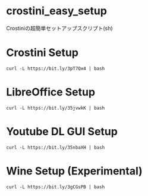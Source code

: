 # crostini_easy_setup
Crostiniの超簡単セットアップスクリプト(sh)

# Crostini Setup
```
curl -L https://bit.ly/3pT7Qx4 | bash
```

# LibreOffice Setup
```
curl -L https://bit.ly/35jvwkK | bash
```

# Youtube DL GUI Setup
```
curl -L https://bit.ly/35nbaXH | bash
```

# Wine Setup (Experimental)
```
curl -L https://bit.ly/3gCGsPB | bash
```